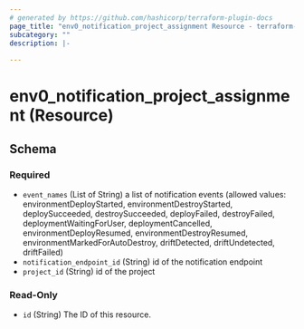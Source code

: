 ```yaml
---
# generated by https://github.com/hashicorp/terraform-plugin-docs
page_title: "env0_notification_project_assignment Resource - terraform-provider-env0"
subcategory: ""
description: |-
  
---
```


# env0_notification_project_assignment (Resource)





<!-- schema generated by tfplugindocs -->
## Schema

### Required

- `event_names` (List of String) a list of notification events (allowed values: environmentDeployStarted, environmentDestroyStarted, deploySucceeded, destroySucceeded, deployFailed, destroyFailed, deploymentWaitingForUser, deploymentCancelled, environmentDeployResumed, environmentDestroyResumed, environmentMarkedForAutoDestroy, driftDetected, driftUndetected, driftFailed)
- `notification_endpoint_id` (String) id of the notification endpoint
- `project_id` (String) id of the project

### Read-Only

- `id` (String) The ID of this resource.
